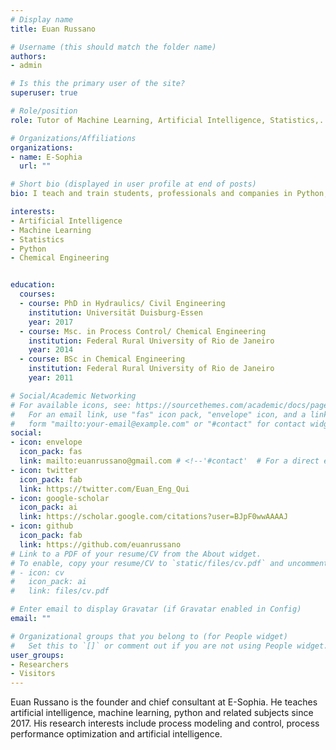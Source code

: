 ```yaml
---
# Display name
title: Euan Russano

# Username (this should match the folder name)
authors:
- admin

# Is this the primary user of the site?
superuser: true

# Role/position
role: Tutor of Machine Learning, Artificial Intelligence, Statistics,...

# Organizations/Affiliations
organizations:
- name: E-Sophia
  url: ""

# Short bio (displayed in user profile at end of posts)
bio: I teach and train students, professionals and companies in Python, R, Machine Learning, Data Science and Statistics, among other subjects of interest.

interests:
- Artificial Intelligence
- Machine Learning
- Statistics
- Python
- Chemical Engineering


education:
  courses:
  - course: PhD in Hydraulics/ Civil Engineering
    institution: Universität Duisburg-Essen
    year: 2017
  - course: Msc. in Process Control/ Chemical Engineering
    institution: Federal Rural University of Rio de Janeiro
    year: 2014
  - course: BSc in Chemical Engineering
    institution: Federal Rural University of Rio de Janeiro
    year: 2011

# Social/Academic Networking
# For available icons, see: https://sourcethemes.com/academic/docs/page-builder/#icons
#   For an email link, use "fas" icon pack, "envelope" icon, and a link in the
#   form "mailto:your-email@example.com" or "#contact" for contact widget.
social:
- icon: envelope
  icon_pack: fas
  link: mailto:euanrussano@gmail.com # <!--'#contact'  # For a direct email link, use "mailto:test@example.org".-->
- icon: twitter
  icon_pack: fab
  link: https://twitter.com/Euan_Eng_Qui
- icon: google-scholar
  icon_pack: ai
  link: https://scholar.google.com/citations?user=BJpF0wwAAAAJ
- icon: github
  icon_pack: fab
  link: https://github.com/euanrussano
# Link to a PDF of your resume/CV from the About widget.
# To enable, copy your resume/CV to `static/files/cv.pdf` and uncomment the lines below.
# - icon: cv
#   icon_pack: ai
#   link: files/cv.pdf

# Enter email to display Gravatar (if Gravatar enabled in Config)
email: ""

# Organizational groups that you belong to (for People widget)
#   Set this to `[]` or comment out if you are not using People widget.
user_groups:
- Researchers
- Visitors
---
```


Euan Russano is the founder and chief consultant at E-Sophia. He teaches artificial intelligence, machine learning, python and related subjects since 2017. His research interests include process modeling and control, process performance optimization and artificial intelligence.